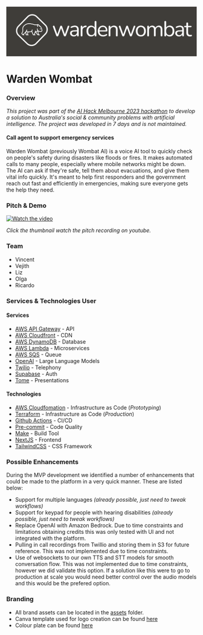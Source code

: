 ![Warden Wombat Logo](assets/branding/wide_logo.png)

# Warden Wombat

### Overview

*This project was part of the [AI Hack Melbourne 2023 hackathon](https://www.aihackmelb.com/) to develop a solution to Australia's social & community problems with artificial intelligence. The project was developed in 7 days and is not maintained.*

#### Call agent to support emergency services
Warden Wombat (previously Wombat AI) is a voice AI tool to quickly check on people's safety during disasters like floods or fires. It makes automated calls to many people, especially where mobile networks might be down. The AI can ask if they're safe, tell them about evacuations, and give them vital info quickly. It's meant to help first responders and the government reach out fast and efficiently in emergencies, making sure everyone gets the help they need.

### Pitch & Demo

[![Watch the video](https://img.youtube.com/vi/I6o0pv71DAg/mqdefault.jpg)](https://youtu.be/I6o0pv71DAg)

*Click the thumbnail watch the pitch recording on youtube.*

### Team
* Vincent
* Vejith
* Liz
* Olga
* Ricardo

### Services & Technologies User

#### Services
* [AWS API Gateway](https://aws.amazon.com/api-gateway/) - API
* [AWS Cloudfront](https://aws.amazon.com/cloudfront/) - CDN
* [AWS DynamoDB](https://aws.amazon.com/dynamodb/) - Database
* [AWS Lambda](https://aws.amazon.com/lambda/) - Microservices
* [AWS SQS](https://aws.amazon.com/sqs/) - Queue
* [OpenAI](https://openai.com/) - Large Language Models
* [Twilio](https://www.twilio.com/) - Telephony
* [Supabase](https://supabase.io/) - Auth
* [Tome](https://tome.app/) - Presentations

#### Technologies
* [AWS Cloudfomation](https://aws.amazon.com/cloudformation/) - Infrastructure as Code (*Prototyping*)
* [Terraform](https://www.terraform.io/) - Infrastructure as Code (*Production*)
* [Github Actions](https://github.com/features/actions) - CI/CD
* [Pre-commit](https://pre-commit.com/) - Code Quality
* [Make](https://www.gnu.org/software/make/) - Build Tool
* [NextJS](https://nextjs.org/) - Frontend
* [TailwindCSS](https://tailwindcss.com/) - CSS Framework

### Possible Enhancements

During the MVP development we identified a number of enhancements that could be made to the platform in a very quick manner. These are listed below:

* Support for multiple languages *(already possible, just need to tweak workflows)*
* Support for keypad for people with hearing disabilities *(already possible, just need to tweak workflows)*
* Replace OpenAI with Amazon Bedrock. Due to time constraints and limitations obtaining credits this was only tested with UI and not integrated with the platform.
* Pulling in call recordings from Twillio and storing them in S3 for future reference. This was not implemented due to time constraints.
* Use of websockets to our own TTS and STT models for smooth conversation flow. This was not implemented due to time constraints, however we did validate this option. If a solution like this were to go to production at scale you would need better control over the audio models and this would be the prefered option.

### Branding
- All brand assets can be located in the [assets](./assets) folder.
- Canva template used for logo creation can be found [here](https://www.canva.com/design/DAF0sIh1bco/jCpAsKwK_VQ6dd4Ne_WVug/edit?utm_content=DAF0sIh1bco&utm_campaign=designshare&utm_medium=link2&utm_source=sharebutton)
- Colour plate can be found [here](https://coolors.co/palette/fffcf2-ccc5b9-403d39-252422-eb5e28)
